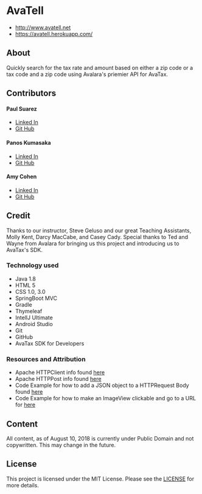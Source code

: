 # AvaTell
- http://www.avatell.net
- https://avatell.herokuapp.com/

## About
Quickly search for the tax rate and amount based on either a zip code or a tax code and a zip code using Avalara's priemier API for AvaTax.


## Contributors

#### Paul Suarez
* [Linked In](https://www.linkedin.com/in/paulsuarezsales/)
* [Git Hub](https://github.com/PaulSuarez1)

#### Panos Kumasaka
- [Linked In](https://www.linkedin.com/in/panos-kumasaka/)
- [Git Hub](https://github.com/spinaltaper)

#### Amy Cohen 
* [Linked In](https://www.linkedin.com/in/amyvcohen/)
* [Git Hub](https://github.com/AmyCohen)


## Credit
Thanks to our instructor, Steve Geluso and our great Teaching Assistants, Molly Kent, Darcy MacCabe, and Casey Cady. Special thanks to Ted and Wayne from Avalara for bringing us this project and introducing us to AvaTax's SDK.

### Technology used
  - Java 1.8
  - HTML 5
  - CSS 1.0, 3.0
  - SpringBoot MVC
  - Gradle
  - Thymeleaf
  - IntellJ Ultimate
  - Android Studio
  - Git
  - GitHub
  - AvaTax SDK for Developers  

### Resources and Attribution

- Apache HTTPClient info found [here](https://hc.apache.org/httpcomponents-client-ga/quickstart.html)
- Apache HTTPPost info found [here](https://hc.apache.org/httpcomponents-client-ga/quickstart.html)
- Code Example for how to add a JSON object to a HTTPRequest Body found [here](https://stackoverflow.com/questions/12059278/how-to-post-json-request-using-apache-httpclient)
- Code Example for how to make an ImageView clickable and go to a URL for [here](https://stackoverflow.com/questions/38979258/how-to-add-url-link-to-imagebutton-in-android)


## Content
All content, as of August 10, 2018 is currently under Public Domain and not copywritten. This may change in the future.

## License
This project is licensed under the MIT License. Please see the [LICENSE](LICENSE) for more details.
  
